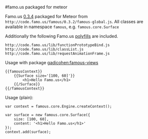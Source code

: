 #famo.us packaged for meteor

Famo.us [0.3.4](https://github.com/Famous/famous/releases/tag/0.3.4) packaged for 
Meteor from `http://code.famo.us/famous/0.3.2/famous-global.js`.
All classes are available in namespace `famous`, e.g. `famous.core.Surface`

Additionally the following Famo.us [polyfills](https://github.com/Famous/polyfills) are included.
    
    http://code.famo.us/lib/functionPrototypeBind.js
    http://code.famo.us/lib/classList.js
    http://code.famo.us/lib/requestAnimationFrame.js

Usage with package [gadicohen:famous-views](https://atmospherejs.com/gadicohen/famous-views)

    {{famousContext}}
        {{Surface size='[100, 60]'}}
            <h1>Hello Famo.us</h1>
        {{/Surface}}
    {{/famousContext}}
    
Usage (plain):
    
    var context = famous.core.Engine.createContext();
    
    var surface = new famous.core.Surface({
        size: [100, 60],
        content: '<h1>Hello Famo.us</h1>'
    });
    context.add(surface);
